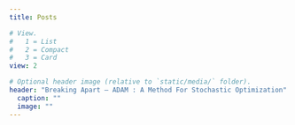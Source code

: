 ```yaml
---
title: Posts

# View.
#   1 = List
#   2 = Compact
#   3 = Card
view: 2

# Optional header image (relative to `static/media/` folder).
header: "Breaking Apart – ADAM : A Method For Stochastic Optimization"
  caption: ""
  image: ""
---
```

